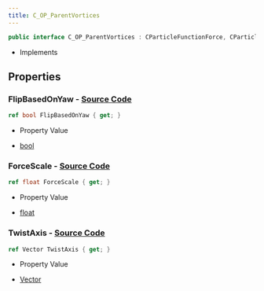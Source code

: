 ```yaml
---
title: C_OP_ParentVortices
---
```


```csharp
public interface C_OP_ParentVortices : CParticleFunctionForce, CParticleFunction, ISchemaClass<CParticleFunction>, ISchemaClass<CParticleFunctionForce>, ISchemaClass<C_OP_ParentVortices>, ISchemaField, ISchemaClass, INativeHandle
```

- Implements

## Properties

### **FlipBasedOnYaw** - [Source Code](https://github.com/swiftly-solution/swiftlys2/blob/main/managed/src/SwiftlyS2.Generated/Schemas/Interfaces/C_OP_ParentVortices.cs#L20)

```csharp
ref bool FlipBasedOnYaw { get; }
```

- Property Value

- [bool](https://learn.microsoft.com/dotnet/api/system.boolean)

### **ForceScale** - [Source Code](https://github.com/swiftly-solution/swiftlys2/blob/main/managed/src/SwiftlyS2.Generated/Schemas/Interfaces/C_OP_ParentVortices.cs#L16)

```csharp
ref float ForceScale { get; }
```

- Property Value

- [float](https://learn.microsoft.com/dotnet/api/system.single)

### **TwistAxis** - [Source Code](https://github.com/swiftly-solution/swiftlys2/blob/main/managed/src/SwiftlyS2.Generated/Schemas/Interfaces/C_OP_ParentVortices.cs#L18)

```csharp
ref Vector TwistAxis { get; }
```

- Property Value

- [Vector](/docs/api/shared/natives/vector)

